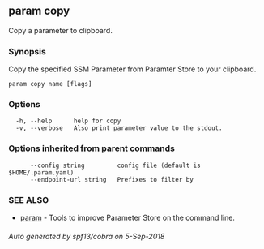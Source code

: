 ## param copy

Copy a parameter to clipboard.

### Synopsis

Copy the specified SSM Parameter from Paramter Store to your clipboard.

```
param copy name [flags]
```

### Options

```
  -h, --help      help for copy
  -v, --verbose   Also print parameter value to the stdout.
```

### Options inherited from parent commands

```
      --config string         config file (default is $HOME/.param.yaml)
      --endpoint-url string   Prefixes to filter by
```

### SEE ALSO

* [param](param.md)	 - Tools to improve Parameter Store on the command line.

###### Auto generated by spf13/cobra on 5-Sep-2018
